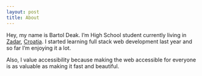 ```yaml
---
layout: post
title: About
---
```


Hey, my name is Bartol Deak. I’m High School student currently living in [Zadar](https://www.google.com/maps/place/Zadar/), [Croatia](https://www.google.com/maps/place/Croatia/). I started learning full stack web development last year and so far I’m enjoying it a lot.

Also, I value accessibility because making the web accessible for everyone is as valuable as making it fast and beautiful.
